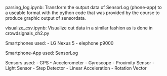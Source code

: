 parsing_log.ipynb:
	Transform the output data of SensorLog (phone-app) to a useable format with the python code that was provided by the course to produce graphic output of sensordata.

visualize_csv.ipynb:
	Visualize out data in a similar fashion as is done in crowdsignals_ch2.py


Smartphones used:
	- LG Nexus 5
	- elephone p9000

Smartphone-App used: SensorLog

Sensors used:
	- GPS
	- Accelerometer
	- Gyroscope
	- Proximity Sensor
	- Light Sensor
	- Step Detector
	- Linear Acceleration
	- Rotation Vector